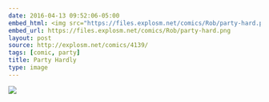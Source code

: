 ```yaml
---
date: 2016-04-13 09:52:06-05:00
embed_html: <img src="https://files.explosm.net/comics/Rob/party-hard.png" />
embed_url: https://files.explosm.net/comics/Rob/party-hard.png
layout: post
source: http://explosm.net/comics/4139/
tags: [comic, party]
title: Party Hardly
type: image
---
```

<img src="https://files.explosm.net/comics/Rob/party-hard.png" />

